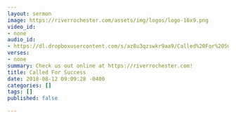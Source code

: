 ```yaml
---
layout: sermon
image: https://riverrochester.com/assets/img/logos/logo-16x9.png
video_id:
- none
audio_id:
- https://dl.dropboxusercontent.com/s/az8u3qzswkr9aa9/Called%20For%20Success.mp3?dl=0
verses:
- none
summary: Check us out online at https://riverrochester.com!
title: Called For Success
date: 2018-08-12 09:09:28 -0400
categories: []
tags: []
published: false

---
```

